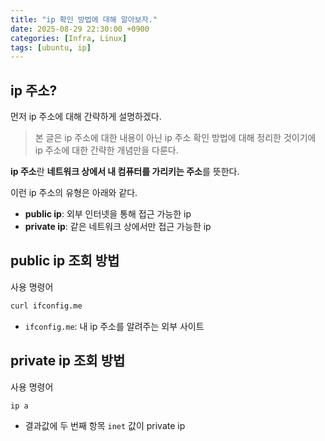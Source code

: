 ```yaml
---
title: "ip 확인 방법에 대해 알아보자."
date: 2025-08-29 22:30:00 +0900
categories: [Infra, Linux]
tags: [ubuntu, ip]
---
```


## **ip 주소?**
먼저 ip 주소에 대해 간략하게 설명하겠다.

> 본 글은 ip 주소에 대한 내용이 아닌 ip 주소 확인 방법에 대해 정리한 것이기에 ip 주소에 대한 간략한 개념만을 다룬다.

**ip 주소**란 **네트워크 상에서 내 컴퓨터를 가리키는 주소**를 뜻한다.

이런 ip 주소의 유형은 아래와 같다.
- **public ip**: 외부 인터넷을 통해 접근 가능한 ip
- **private ip**: 같은 네트워크 상에서만 접근 가능한 ip

## **public ip 조회 방법**
사용 명령어
```bash
curl ifconfig.me
```

- `ifconfig.me`: 내 ip 주소를 알려주는 외부 사이트


## **private ip 조회 방법**
사용 명령어
```bash
ip a
```

- 결과값에 두 번째 항목 `inet` 값이 private ip